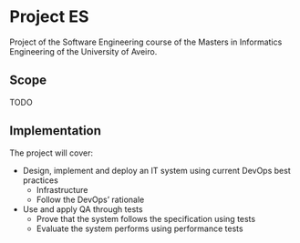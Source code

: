 # Project ES
Project of the Software Engineering course of the Masters in Informatics Engineering of the University of Aveiro.

## Scope
TODO

## Implementation
The project will cover:
- Design, implement and deploy an IT system using current DevOps best practices
  - Infrastructure
  - Follow the DevOps’ rationale
- Use and apply QA through tests 
  - Prove that the system follows the specification using tests
  - Evaluate the system performs using performance tests
